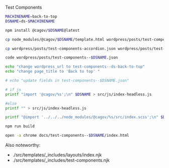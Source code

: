 Test Components

```bash
MACHINENAME=back-to-top
DSNAME=ds-$MACHINENAME

npm install @cagov/$DSNAME@latest

cp node_modules/@cagov/$DSNAME/template.html wordpress/posts/test-components--$DSNAME.html

cp wordpress/posts/test-components-accordion.json wordpress/posts/test-components--$DSNAME.json

code wordpress/posts/test-components--$DSNAME.json

echo "change wordpress_url to test-components--ds-back-to-top"
echo "change page_title to 'Back to top' "

# echo "update fields in test-components--$DSNAME.json"

# if js
printf "import '@cagov/%s';\n" $DSNAME > src/js/index-headless.js

#else
printf "" > src/js/index-headless.js

printf "@import '../../../node_modules/@cagov/%s/src/index.scss';\n" $DSNAME > src/css/sass/index.scss

npm run build

open -a chrome docs/test-components--$DSNAME/index.html

```


Also noteworthy:
- ./src/templates/_includes/layouts/index.njk 
- ./src/templates/_includes/test-components.njk 
